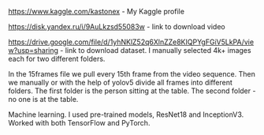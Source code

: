 https://www.kaggle.com/kastonex - My Kaggle profile

https://disk.yandex.ru/i/9AuLkzsd55083w - link to download video

https://drive.google.com/file/d/1yhNKlZ52q6XlnZZe8KIQPYgFGiV5LkPA/view?usp=sharing - link to download dataset. I manually selected 4k+ images each for two different folders. 


In the 15frames file we pull every 15th frame from the video sequence. 
Then we manually or with the help of yolov5 divide all frames into different folders. 
The first folder is the person sitting at the table. The second folder - no one is at the table.

Machine learning. I used pre-trained models, ResNet18 and InceptionV3. Worked with both TensorFlow and PyTorch. 
